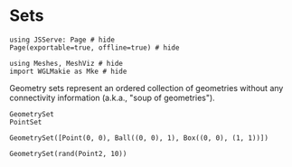 # Sets

```@example geomsets
using JSServe: Page # hide
Page(exportable=true, offline=true) # hide
```

```@example geomsets
using Meshes, MeshViz # hide
import WGLMakie as Mke # hide
```

Geometry sets represent an ordered collection of geometries without
any connectivity information (a.k.a., "soup of geometries").

```@docs
GeometrySet
PointSet
```

```@example geomsets
GeometrySet([Point(0, 0), Ball((0, 0), 1), Box((0, 0), (1, 1))])
```

```@example geomsets
GeometrySet(rand(Point2, 10))
```